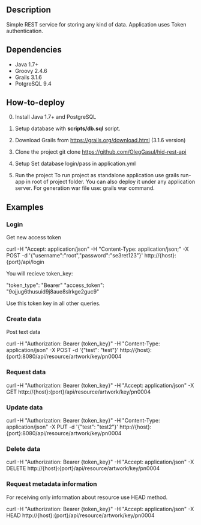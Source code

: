 ## Description
Simple REST service for storing any kind of data. Application uses Token authentication.

## Dependencies
* Java 1.7+
* Groovy 2.4.6
* Grails 3.1.6
* PotgreSQL 9.4

## How-to-deploy

0) Install Java 1.7+ and PostgreSQL

1) Setup database with __scripts/db.sql__ script.

2) Download Grails from https://grails.org/download.html (3.1.6 version)

3) Clone the project
git clone https://github.com/OlegGasul/hid-rest-api

4) Setup
Set database login/pass in application.yml

5) Run the project
To run project as standalone application use grails run-app in root of project folder.
You can also deploy it under any application server.
For generation war file use: grails war command.

## Examples

### Login
Get new access token

curl -H "Accept: application/json" -H "Content-Type: application/json;" -X POST -d '{"username":"root","password":"se3ret123"}' http://{host}:{port}/api/login

You will recieve token_key:

"token_type": "Bearer"
"access_token": "9ojjug6thusuid9j8aue8slrkge2guc9"

Use this token key in all other queries.

### Create data
Post text data

curl -H "Authorization: Bearer {token_key}" -H "Content-Type: application/json" -X POST -d '{"test": "test"}' http://{host}:{port}:8080/api/resource/artwork/key/pn0004

### Request data
curl -H "Authorization: Bearer {token_key}" -H "Accept: application/json" -X GET http://{host}:{port}/api/resource/artwork/key/pn0004

### Update data
curl -H "Authorization: Bearer {token_key}" -H "Content-Type: application/json" -X PUT -d '{"test": "test2"}' http://{host}:{port}:8080/api/resource/artwork/key/pn0004

### Delete data
curl -H "Authorization: Bearer {token_key}" -H "Accept: application/json" -X DELETE http://{host}:{port}/api/resource/artwork/key/pn0004

### Request metadata information
For receiving only information about resource use HEAD method.

curl -H "Authorization: Bearer {token_key}" -H "Accept: application/json" -X HEAD http://{host}:{port}/api/resource/artwork/key/pn0004


